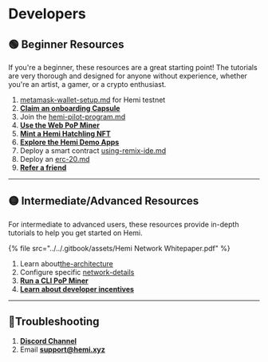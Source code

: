 # Developers

## 🟢 Beginner Resources

If you're a beginner, these resources are a great starting point! The tutorials are very thorough and designed for anyone without experience, whether you're an artist, a gamer, or a crypto enthusiast.&#x20;

1. [metamask-wallet-setup.md](../../how-to-tutorials/metamask-wallet-setup.md "mention") for Hemi testnet
2. [**Claim an onboarding Capsule**](../../how-to-tutorials/capsules/tutorial.md)
3. Join the [hemi-pilot-program.md](../../governance/hemi-pilot-program.md "mention")
4. [**Use the Web PoP Miner**](https://pop-miner.hemi.xyz)
5. [**Mint a Hemi Hatchling NFT**](https://hemihatchlings-test.hemi.xyz)
6. [**Explore the Hemi Demo Apps**](https://app.hemi.xyz/en/demos/)
7. Deploy a smart contract [using-remix-ide.md](../../how-to-tutorials/using-remix-ide.md "mention")&#x20;
8. Deploy an [erc-20.md](../../how-to-tutorials/erc-20.md "mention")
9. [**Refer a friend**](https://points.absinthe.network/hemi)

***

## 🟡 Intermediate/Advanced Resources

For intermediate to advanced users, these resources provide in-depth tutorials to help you get started on Hemi.

{% file src="../../.gitbook/assets/Hemi Network Whitepaper.pdf" %}

1. Learn about[the-architecture](../../foundational-topics/the-architecture/ "mention")
2. Configure specific [network-details](../network-details/ "mention")
3. [**Run a CLI PoP Miner**](../../how-to-tutorials/pop-mining/setup-part-1.md)
4. [**Learn about developer incentives**](../../governance/incentives/)

***

## 📐Troubleshooting

1. [**Discord Channel**](https://discord.com/channels/1202677849887080508/1217860733820469298)
2. Email [**support@hemi.xyz**](mailto:support@hemi.xyz)
